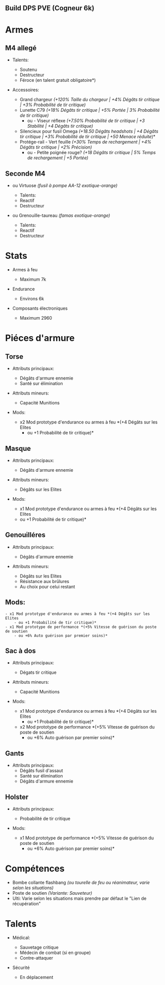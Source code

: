 ## Build DPS PVE (Cogneur 6k)

# Armes
## M4 allegé
- Talents:
    - Soutenu
    - Destructeur
    - Féroce (en talent gratuit obligatoire*)
    
- Accessoires:
    - Grand chargeur *(+120% Taille du chargeur | +4% Dégâts tir critique | +3% Probabilité de tir critique)*
    - Lunette C79 *(+18% Dégâts tir critique | +5% Portée | 3% Probabilité de tir critique)*
        - ou - Viseur réflexe *(+7.50% Probabilité de tir critique | +3 Stabilité | +4 Dégâts tir critique)*
    - Silencieux pour fusil Omega *(+18.50 Dégâts headshots | +4 Dégâts tir critique | +3% Probabilité de tir critique | +50 Menace réduite*)*
    - Protége-rail - Vert feuille *(+30% Temps de rechargement | +4% Dégâts tir critique | +2% Précision)*
        - ou - Petite poignée rouge? *(+18 Dégâts tir critique | 5% Temps de rechargement | +5 Portée)*

## Seconde M4 
- ou Virtuose *(fusil à pompe AA-12 exotique-orange)*
    - Talents:
    - Reactif
    - Destructeur

- ou Grenouille-taureau *(famas exotique-orange)*
    - Talents:
    - Reactif
    - Destructeur


# Stats
- Armes à feu
    - Maximum 7k

- Endurance
    - Environs 6k

- Composants électroniques
    - Maximum 2960


# Piéces d'armure
## Torse
- Attributs principaux:
    - Dégâts d'armure ennemie
    - Santé sur élimination
    
- Attributs mineurs:
    - Capacité Munitions

- Mods:
    - x2 Mod prototype d'endurance ou armes à feu *(+4 Dégâts sur les Elites 
        - ou +1 Probabilité de tir critique)*

## Masque
- Attributs principaux:
    - Dégâts d'armure ennemie
        
- Attributs mineurs:
    - Dégâts sur les Elites

- Mods:
    - x1 Mod prototype d'endurance ou armes à feu *(+4 Dégâts sur les Elites 
    - ou +1 Probabilité de tir critique)*

## Genouilléres
- Attributs principaux:
    - Dégâts d'armure ennemie

- Attributs mineurs:
    - Dégâts sur les Elites
    - Résistance aux brûlures
    - Au choix pour celui restant

## Mods:
    - x1 Mod prototype d'endurance ou armes à feu *(+4 Dégâts sur les Elites 
        - ou +1 Probabilité de tir critique)*
    - x1 Mod prototype de performance *(+5% Vitesse de guérison du poste de soutien 
        - ou +6% Auto guérison par premier soins)*

## Sac à dos
- Attributs principaux:
    - Dégats tir critique

- Attributs mineurs:
    - Capacité Munitions

- Mods:
    - x1 Mod prototype d'endurance ou armes à feu *(+4 Dégâts sur les Elites 
        - ou +1 Probabilité de tir critique)*
    - x2 Mod prototype de performance *(+5% Vitesse de guérison du poste de soutien 
        - ou +6% Auto guérison par premier soins)*

## Gants
- Attributs principaux:
    - Dégâts fusil d'assaut
    - Santé sur élimination
    - Dégâts d'armure ennemie

## Holster
- Attributs principaux:
    - Probabilité de tir critique

- Mods:
    - x1 Mod prototype de performance *(+5% Vitesse de guérison du poste de soutien 
        - ou +6% Auto guérison par premier soins)*


# Compétences
- Bombe collante flashbang *(ou tourelle de feu ou réanimateur, varie selon les situations)*
- Poste de soutien *(Variante: Sauveteur)*
- Ulti: Varie selon les situations mais prendre par défaut le "Lien de récupération"


# Talents
- Médical:
    - Sauvetage critique
    - Médecin de combat (si en groupe)
    - Contre-attaquer

- Sécurité
    - En déplacement
